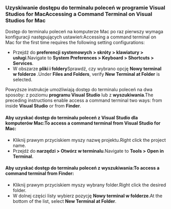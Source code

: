 ### <a name="accessing-a-command-terminal-on-visual-studios-for-mac"></a><span data-ttu-id="8b446-101">Uzyskiwanie dostępu do terminalu poleceń w programie Visual Studios for Mac</span><span class="sxs-lookup"><span data-stu-id="8b446-101">Accessing a Command Terminal on Visual Studios for Mac</span></span>

<span data-ttu-id="8b446-102">Dostęp do terminalu poleceń na komputerze Mac po raz pierwszy wymaga konfiguracji następujących ustawień:</span><span class="sxs-lookup"><span data-stu-id="8b446-102">Accessing a command terminal on Mac for the first time requires the following setting configurations:</span></span>

* <span data-ttu-id="8b446-103">Przejdź do **preferencji systemowych > skróty > klawiatury > usługi**.</span><span class="sxs-lookup"><span data-stu-id="8b446-103">Navigate to **System Preferences > Keyboard > Shortcuts > Services**.</span></span>
* <span data-ttu-id="8b446-104">W obszarze **pliki i foldery**Sprawdź, czy wybrano opcję **Nowy terminal w folderze** .</span><span class="sxs-lookup"><span data-stu-id="8b446-104">Under **Files and Folders**, verify **New Terminal at Folder** is selected.</span></span>

<span data-ttu-id="8b446-105">Powyższe instrukcje umożliwiają dostęp do terminalu poleceń na dwa sposoby: z poziomu **programu Visual Studio** lub z **wyszukiwania**.</span><span class="sxs-lookup"><span data-stu-id="8b446-105">The preceding instructions enable access a command terminal two ways: from inside **Visual Studio** or from **Finder**.</span></span> 

#### <a name="to-access-a-command-terminal-from-visual-studio-for-mac"></a><span data-ttu-id="8b446-106">Aby uzyskać dostęp do terminalu poleceń z Visual Studio dla komputerów Mac:</span><span class="sxs-lookup"><span data-stu-id="8b446-106">To access a command terminal from Visual Studio for Mac:</span></span>

* <span data-ttu-id="8b446-107">Kliknij prawym przyciskiem myszy nazwę projektu.</span><span class="sxs-lookup"><span data-stu-id="8b446-107">Right click the project name.</span></span>
* <span data-ttu-id="8b446-108">Przejdź do **narzędzi > Otwórz w terminalu**.</span><span class="sxs-lookup"><span data-stu-id="8b446-108">Navigate to **Tools > Open in Terminal**.</span></span>

#### <a name="to-access-a-command-terminal-from-finder"></a><span data-ttu-id="8b446-109">Aby uzyskać dostęp do terminalu poleceń z wyszukiwania:</span><span class="sxs-lookup"><span data-stu-id="8b446-109">To access a command terminal from Finder:</span></span>

* <span data-ttu-id="8b446-110">Kliknij prawym przyciskiem myszy wybrany folder.</span><span class="sxs-lookup"><span data-stu-id="8b446-110">Right click the desired folder.</span></span>
* <span data-ttu-id="8b446-111">W dolnej części listy wybierz pozycję **Nowy terminal w folderze**.</span><span class="sxs-lookup"><span data-stu-id="8b446-111">At the bottom of the list, select **New Terminal at Folder**.</span></span>
